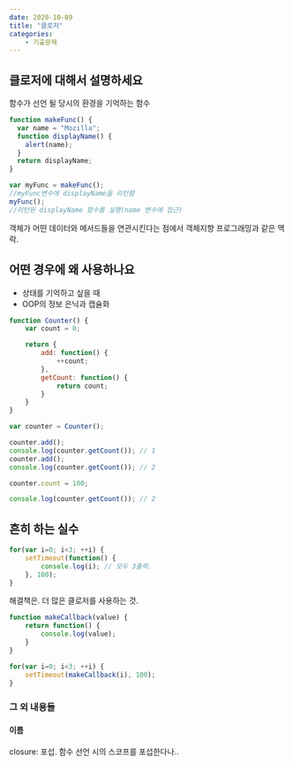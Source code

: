 ```yaml
---
date: 2020-10-09
title: "클로저"
categories: 
    - 기출문제
---
```


## 클로저에 대해서 설명하세요

함수가 선언 될 당시의 환경을 기억하는 함수

```javascript
function makeFunc() {
  var name = "Mozilla";
  function displayName() {
    alert(name);
  }
  return displayName;
}

var myFunc = makeFunc();
//myFunc변수에 displayName을 리턴함
myFunc();
//리턴된 displayName 함수를 실행(name 변수에 접근)
```
객체가 어떤 데이터와 메서드들을 연관시킨다는 점에서 객체지향 프로그래밍과 같은 맥락.


## 어떤 경우에 왜 사용하나요

- 상태를 기억하고 싶을 때
- OOP의 정보 은닉과 캡슐화

```javascript
function Counter() {
    var count = 0;

    return {
        add: function() {
            ++count;
        },
        getCount: function() {
            return count;
        }
    }
}

var counter = Counter();

counter.add();
console.log(counter.getCount()); // 1
counter.add();
console.log(counter.getCount()); // 2

counter.count = 100;

console.log(counter.getCount()); // 2
```

## 흔히 하는 실수

```javascript
for(var i=0; i<3; ++i) {
    setTimeout(function() {
        console.log(i); // 모두 3출력.
    }, 100);
}
```

해결책은. 더 많은 클로저를 사용하는 것.

```javascript
function makeCallback(value) {
    return function() {
        console.log(value);
    }
}

for(var i=0; i<3; ++i) {
    setTimeout(makeCallback(i), 100);
}
```

### 그 외 내용들

#### 이름
closure: 포섭. 
함수 선언 시의 스코프를 포섭한다나..




